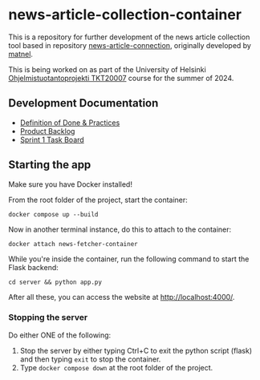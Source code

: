 # news-article-collection-container

This is a repository for further development of the news article collection tool based in repository [news-article-connection](https://github.com/uh-dcm/news-article-collection), originally developed by [matnel](https://github.com/matnel).

This is being worked on as part of the University of Helsinki [Ohjelmistuotantoprojekti TKT20007](https://github.com/HY-TKTL/TKT20007-Ohjelmistotuotantoprojekti) course for the summer of 2024.

## Development Documentation

- [Definition of Done & Practices](https://github.com/uh-dcm/news-article-collection-container/blob/main/DoD%26Practices.md)
- [Product Backlog](https://github.com/orgs/uh-dcm/projects/3/views/1)
- [Sprint 1 Task Board](https://github.com/orgs/uh-dcm/projects/6/views/1)

## Starting the app

Make sure you have Docker installed!

From the root folder of the project, start the container:
```
docker compose up --build
```

Now in another terminal instance, do this to attach to the container:
```
docker attach news-fetcher-container
```

While you're inside the container, run the following command to start the Flask backend:
```
cd server && python app.py
```

After all these, you can access the website at [http://localhost:4000/](http://localhost:4000/).

### Stopping the server
Do either ONE of the following:

1. Stop the server by either typing Ctrl+C to exit the python script (flask) and then typing `exit` to stop the container.
2. Type `docker compose down` at the root folder of the project. 
